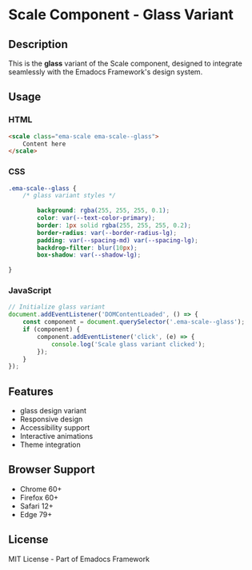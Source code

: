 # Scale Component - Glass Variant

## Description
This is the **glass** variant of the Scale component, designed to integrate seamlessly with the Emadocs Framework's design system.

## Usage

### HTML
```html
<scale class="ema-scale ema-scale--glass">
    Content here
</scale>
```

### CSS
```css
.ema-scale--glass {
    /* glass variant styles */
    
        background: rgba(255, 255, 255, 0.1);
        color: var(--text-color-primary);
        border: 1px solid rgba(255, 255, 255, 0.2);
        border-radius: var(--border-radius-lg);
        padding: var(--spacing-md) var(--spacing-lg);
        backdrop-filter: blur(10px);
        box-shadow: var(--shadow-lg);
    
}
```

### JavaScript
```javascript
// Initialize glass variant
document.addEventListener('DOMContentLoaded', () => {
    const component = document.querySelector('.ema-scale--glass');
    if (component) {
        component.addEventListener('click', (e) => {
            console.log('Scale glass variant clicked');
        });
    }
});
```

## Features
- glass design variant
- Responsive design
- Accessibility support
- Interactive animations
- Theme integration

## Browser Support
- Chrome 60+
- Firefox 60+
- Safari 12+
- Edge 79+

## License
MIT License - Part of Emadocs Framework
